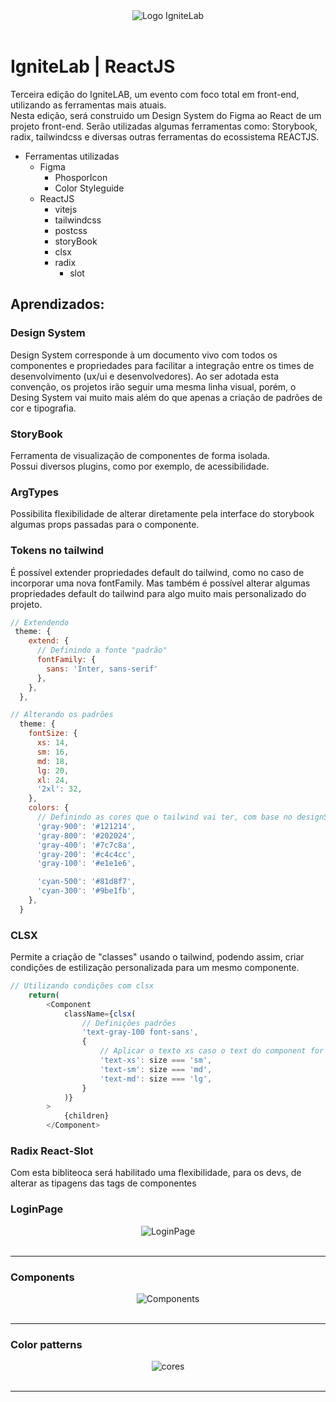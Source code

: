 <div with="50px" height="50px" align="center">
  <img alt="Logo IgniteLab" title="Ignite Lab | ReactJS" src="./public/react.svg">
</div>
<br>

# IgniteLab | ReactJS
Terceira edição do IgniteLAB, um evento com foco total em front-end, utilizando as ferramentas mais atuais.<br>
Nesta edição, será construido um Design System do Figma ao React de um projeto front-end. Serão utilizadas algumas ferramentas como: Storybook, radix, tailwindcss e diversas outras ferramentas do ecossistema REACTJS.
<br>

- Ferramentas utilizadas
  - Figma
    - PhosporIcon
    - Color Styleguide
  - ReactJS
    - vitejs
    - tailwindcss
    - postcss
    - storyBook
    - clsx
    - radix
      - slot

## Aprendizados:
### Design System
Design System corresponde à um documento vivo com todos os componentes e propriedades para facilitar a integração entre os times de desenvolvimento (ux/ui e desenvolvedores). Ao ser adotada esta convenção, os projetos irão seguir uma mesma linha visual, porém, o Desing System vai muito mais além do que apenas a criação de padrões de cor e tipografia.

### StoryBook
Ferramenta de visualização de componentes de forma isolada. <br>
Possui diversos plugins, como por exemplo, de acessibilidade.

### ArgTypes
Possibilita flexibilidade de alterar diretamente pela interface do storybook algumas props passadas para o componente.

### Tokens no tailwind
É possível extender propriedades default do tailwind, como no caso de incorporar uma nova fontFamily. Mas também é possível alterar algumas propriedades default do tailwind para algo muito mais personalizado do projeto.

```js
// Extendendo
 theme: {
    extend: {
      // Definindo a fonte "padrão"
      fontFamily: {
        sans: 'Inter, sans-serif'
      },
    },
  },
```

```js
// Alterando os padrões
  theme: {
    fontSize: {
      xs: 14,
      sm: 16,
      md: 18,
      lg: 20,
      xl: 24,
      '2xl': 32,
    },
    colors: {
      // Definindo as cores que o tailwind vai ter, com base no designSystem
      'gray-900': '#121214',
      'gray-800': '#202024',
      'gray-400': '#7c7c8a',
      'gray-200': '#c4c4cc',
      'gray-100': '#e1e1e6',

      'cyan-500': '#81d8f7',
      'cyan-300': '#9be1fb',
    },
  }
```
### CLSX
Permite a criação de "classes" usando o tailwind, podendo assim, criar condições de estilização personalizada para um mesmo componente.
```js
// Utilizando condições com clsx
    return(
        <Component 
            className={clsx(
                // Definições padrões
                'text-gray-100 font-sans',
                {
                    // Aplicar o texto xs caso o text do component for definido com o sm
                    'text-xs': size === 'sm',
                    'text-sm': size === 'md',
                    'text-md': size === 'lg',
                }
            )}
        >
            {children}
        </Component>
```

### Radix React-Slot
Com esta bibliteoca será habilitado uma flexibilidade, para os devs, de alterar as tipagens das tags de componentes

### LoginPage
<div align="center">
  <img alt="LoginPage" title="LoginPage" src="./public/layout-figma.png">
</div>
<br>
<hr>

### Components
<div align="center">
  <img alt="Components" title="Components" src="./public/components-figma.png">
</div>
<br>
<hr>

### Color patterns
<div align="center">
  <img alt="cores" title="Colors" src="./public/colors-figma.png">
</div>
<br>
<hr>
